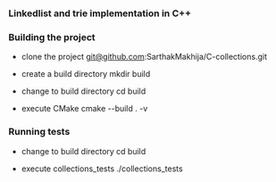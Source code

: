 ### Linkedlist and trie implementation in C++

### Building the project

- clone the project
    git@github.com:SarthakMakhija/C-collections.git

- create a build directory
    mkdir build

- change to build directory
    cd build

- execute CMake
    cmake --build . -v

### Running tests

- change to build directory
    cd build

- execute collections_tests
    ./collections_tests
